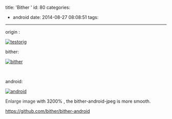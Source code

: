 title: 'Bither '
id: 80
categories:
  - android
date: 2014-08-27 08:08:51
tags:
---

origin :

[![testorig](http://dk-exp.com/wp-content/uploads/2014/08/testorig.jpg)](http://dk-exp.com/wp-content/uploads/2014/08/testorig.jpg)

bither:

[![bither](http://dk-exp.com/wp-content/uploads/2014/08/bither-300x197.jpg)](http://dk-exp.com/wp-content/uploads/2014/08/bither.jpg)

&nbsp;

android:

[![android](http://dk-exp.com/wp-content/uploads/2014/08/android-300x197.jpg)](http://dk-exp.com/wp-content/uploads/2014/08/android.jpg)

<span style="color: #333333;">Enlarge image</span> with 3200% , the bither-android-jpeg is more smooth.

https://github.com/bither/bither-android

&nbsp;

&nbsp;
